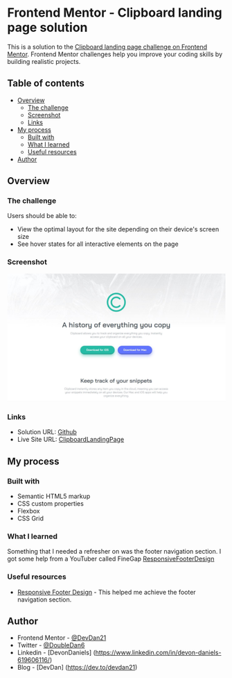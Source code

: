 # Frontend Mentor - Clipboard landing page solution

This is a solution to the [Clipboard landing page challenge on Frontend Mentor](https://www.frontendmentor.io/challenges/clipboard-landing-page-5cc9bccd6c4c91111378ecb9). Frontend Mentor challenges help you improve your coding skills by building realistic projects.

## Table of contents

- [Overview](#overview)
  - [The challenge](#the-challenge)
  - [Screenshot](#screenshot)
  - [Links](#links)
- [My process](#my-process)
  - [Built with](#built-with)
  - [What I learned](#what-i-learned)
  - [Useful resources](#useful-resources)
- [Author](#author)

## Overview

### The challenge

Users should be able to:

- View the optimal layout for the site depending on their device's screen size
- See hover states for all interactive elements on the page

### Screenshot

![Snapshot](/design/clipboard-landing-page-snapshot.JPG)

### Links

- Solution URL: [Github](https://github.com/DevDan21/clipboard-landing-page.git)
- Live Site URL: [ClipboardLandingPage](https://devdan21.github.io/clipboard-landing-page/)

## My process

### Built with

- Semantic HTML5 markup
- CSS custom properties
- Flexbox
- CSS Grid

### What I learned

Something that I needed a refresher on was the footer navigation section. I got some help from a YouTuber called FineGap [ResponsiveFooterDesign](https://www.youtube.com/watch?v=qIlnUaz0erk)

### Useful resources

- [Responsive Footer Design](https://www.youtube.com/watch?v=qIlnUaz0erk) - This helped me achieve the footer navigation section.

## Author

- Frontend Mentor - [@DevDan21](https://www.frontendmentor.io/profile/yourusername)
- Twitter - [@DoubleDan6](https://twitter.com/DoubleDan6)
- Linkedin - [DevonDaniels] (https://www.linkedin.com/in/devon-daniels-619606116/)
- Blog - [DevDan] (https://dev.to/devdan21)
